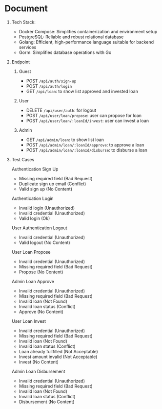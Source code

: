 # Document

1. Tech Stack:

    - Docker Compose: Simplifies containerization and environment setup
    - PostgreSQL: Reliable and robust relational database
    - Golang: Efficient, high-performance language suitable for backend services
    - Gorm: Simplifies database operations with Go

2. Endpoint

    1. Guest

        - POST `/api/auth/sign-up`
        - POST `/api/auth/login`
        - GET `/api/loan`: to show list approved and invested loan

    2. User

        - DELETE `/api/user/auth`: for logout
        - POST `/api/user/loan/propose`: user can propose for loan
        - POST `/api/user/loan/:loanId/invest`: user can invest a loan

    3. Admin

        - GET `/api/admin/loan`: to show list loan
        - POST `/api/admin/loan/:loanId/approve`: to approve a loan
        - POST `/api/admin/loan/:loanId/disburse`: to disburse a loan

3. Test Cases

    Authentication Sign Up

    - Missing required field (Bad Request)
    - Duplicate sign up email (Conflict)
    - Valid sign up (No Content)

    Authentication Login

    - Invalid login (Unauthorized)
    - Invalid credential (Unauthorized)
    - Valid login (Ok)

    User Authentication Logout

    - Invalid credential (Unauthorized)
    - Valid logout (No Content)

    User Loan Propose

    - Invalid credential (Unauthorized)
    - Missing required field (Bad Request)
    - Propose (No Content)

    Admin Loan Approve

    - Invalid credential (Unauthorized)
    - Missing required field (Bad Request)
    - Invalid loan (Not Found)
    - Invalid loan status (Conflict)
    - Approve (No Content)

    User Loan Invest

    - Invalid credential (Unauthorized)
    - Missing required field (Bad Request)
    - Invalid loan (Not Found)
    - Invalid loan status (Conflict)
    - Loan already fullfilled (Not Acceptable)
    - Invest amount invalid (Not Acceptable)
    - Invest (No Content)

    Admin Loan Disbursement

    - Invalid credential (Unauthorized)
    - Missing required field (Bad Request)
    - Invalid loan (Not Found)
    - Invalid loan status (Conflict)
    - Disbursement (No Content)
